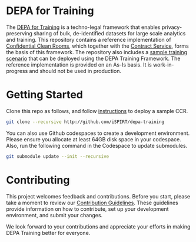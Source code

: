 # DEPA for Training

The [DEPA for Training](https://depa.world) is a techno-legal framework that enables privacy-preserving sharing of bulk, de-identified datasets for large scale analytics and training. This repository contains a reference implementation of [Confidential Clean Rooms](https://depa.world/training/confidential_clean_room_design), which together with the [Contract Service](https://github.com/kapilvgit/contract-ledger/tree/main), forms the basis of this framework. The repository also includes a [sample training scenario](./scenarios/covid/README.md) that can be deployed using the DEPA Training Framework. The reference implementation is provided on an As-Is basis. It is work-in-progress and should not be used in production.

# Getting Started

Clone this repo as follows, and follow [instructions](./scenarios/covid/README.md) to deploy a sample CCR. 

```bash
git clone --recursive http://github.com/iSPIRT/depa-training
```

You can also use Github codespaces to create a development environment. Please ensure you allocate at least 64GB disk space in your codespace. Also, run the following command in the Codespace to update submodules.

```bash
git submodule update --init --recursive
```

# Contributing

This project welcomes feedback and contributions. Before you start, please take a moment to review our [Contribution Guidelines](./CONTRIBUTING.md). These guidelines provide information on how to contribute, set up your development environment, and submit your changes.

We look forward to your contributions and appreciate your efforts in making DEPA Training better for everyone.